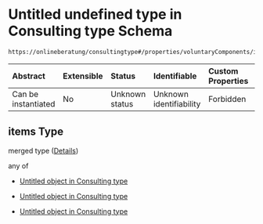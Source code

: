 # Untitled undefined type in Consulting type Schema

```txt
https://onlineberatung/consultingtype#/properties/voluntaryComponents/items
```



| Abstract            | Extensible | Status         | Identifiable            | Custom Properties | Additional Properties | Access Restrictions | Defined In                                                           |
| :------------------ | :--------- | :------------- | :---------------------- | :---------------- | :-------------------- | :------------------ | :------------------------------------------------------------------- |
| Can be instantiated | No         | Unknown status | Unknown identifiability | Forbidden         | Allowed               | none                | [consulting-type.json*](consulting-type.json "open original schema") |

## items Type

merged type ([Details](consulting-type-properties-voluntarycomponents-items.md))

any of

*   [Untitled object in Consulting type](consulting-type-definitions-radiobutton.md "check type definition")

*   [Untitled object in Consulting type](consulting-type-definitions-selectdropdown.md "check type definition")

*   [Untitled object in Consulting type](consulting-type-definitions-tagselect.md "check type definition")
